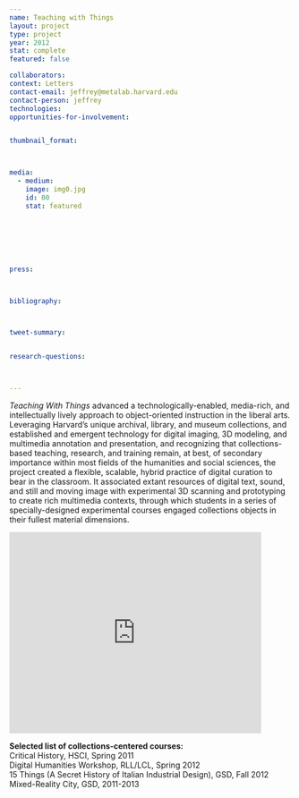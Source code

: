 ```yaml
---
name: Teaching with Things
layout: project
type: project
year: 2012
stat: complete
featured: false

collaborators: 
context: Letters
contact-email: jeffrey@metalab.harvard.edu
contact-person: jeffrey
technologies: 
opportunities-for-involvement: 


thumbnail_format:



media:
  - medium:
    image: img0.jpg
    id: 00
    stat: featured







press:



bibliography:



tweet-summary:


research-questions:



---
```


*Teaching With Things* advanced a technologically-enabled, media-rich, and intellectually lively approach to object-oriented instruction in the liberal arts. Leveraging Harvard’s unique archival, library, and museum collections, and established and emergent technology for digital imaging, 3D modeling, and multimedia annotation and presentation, and recognizing that collections- based teaching, research, and training remain, at best, of secondary importance within most fields of the humanities and social sciences, the project created a flexible, scalable, hybrid practice of digital curation to bear in the classroom. It associated extant resources of digital text, sound, and still and moving image with experimental 3D scanning and prototyping to create rich multimedia contexts, through which students in a series of specially-designed experimental courses engaged collections objects in their fullest material dimensions.

<iframe src="https://player.vimeo.com/video/60721270" width="450" height="360" frameborder="0" allow="autoplay; fullscreen" allowfullscreen></iframe>


**Selected list of collections-centered courses:**<br />
Critical History, HSCI, Spring 2011<br />
Digital Humanities Workshop, RLL/LCL, Spring 2012<br />
15 Things (A Secret History of Italian Industrial Design), GSD, Fall 2012 Mixed-Reality City, GSD, 2011-2013


